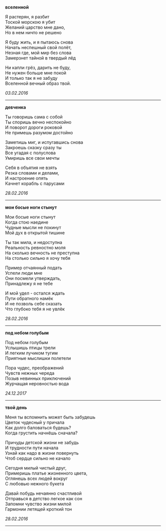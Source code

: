 **вселенной**  

Я растерян, я разбит  
Тоской морскою я убит  
Желаний царство мне дано,  
Но в нем ничто не решено  

Я буду жить, и я пытаюсь снова  
Начать неспешный свой полёт,  
Незная где, мой мир без слова  
Замерзнет тайной в твердый лёд  

Ни капли грёз, дарить не буду,  
Не нужен больше мне покой  
И только так я не забуду  
Вселенной вечный образ твой.  

*03.02.2016*



---
**девченка**  

Ты говоришь сама с собой  
Ты споришь вечно неспокойно  
И поворот дороги роковой  
Не примешь разумом достойно  

Заметишь миг, и испугавшись снова  
Закроешь сказку сразу ты  
Все угадая с полуслова  
Умиришь все свои мечты  

Себя в объятия не взять  
Резка словами и делами,  
И настроение опять  
Качнет корабль с парусами  

*28.02.2016*

---
**мои босые ноги стынут**  

Мои босые ноги стынут  
Когда стою наедине  
Чудные мысли не покинут  
Мой дух в открытой тишине  

Ты так мила, и недоступна  
Реальность ревностно моля  
На сколько вечность не преступна  
На столько сильно я хочу тебя  

Пример отчаянный подать  
Успели люди мне  
Они посмели утверждать,  
Принадлежу я не тебе  

И мой удел - остался ждать  
Пути обратного намёк  
И не позволь себе сказать  
Что глубоко тебя я не увлёк  

*28.02.2016*

---
**под небом голубым**  

Под небом голубым  
Услышишь птицы трели  
И легким лучиком тугим  
Приятные мыслишки полетели  

Пора чудес, преображений  
Чувств нежных череда  
Позыв невинных приключений  
Журчащая неровностью вода  

*24.12.2017*

---
**твой день**  

Меня ты вспомнить может быть забудешь  
Цветок чудесный у причала  
Как долго баловаться будешь?  
Когда грустить начнёшь сначала?  

Причуды детской жизни не забудь  
И трудности пути начала  
Узнай как надо в жизни повернуть  
Чтоб сердце сильно не качало  

Сегодня милый чистый друг,  
Примеришь платье жизненного цвета,  
Оглянешь всех людей вокруг  
С любовью нежного букета  

Давай побудь нечаянно счастливой  
Отправься в детство легкое как сон  
Запомни чувство жизни милой  
Гармонии летящей кроткий тон  

*28.02.2016*

---
